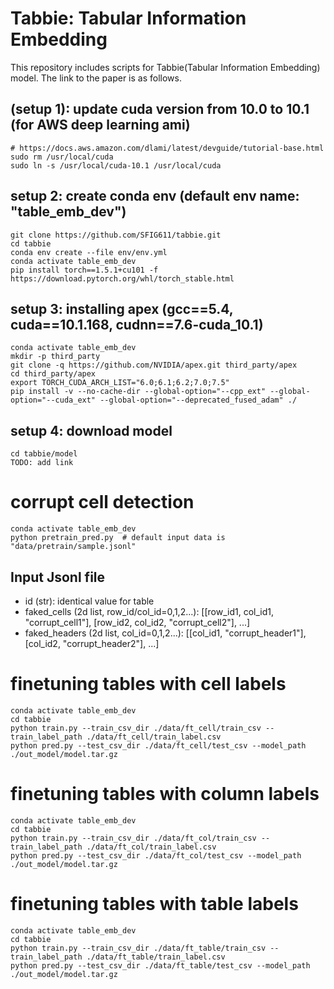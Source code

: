 # Tabbie: Tabular Information Embedding
This repository includes scripts for Tabbie(Tabular Information Embedding) model. 
The link to the paper is as follows.

## (setup 1): update cuda version from 10.0 to 10.1 (for AWS deep learning ami)
```
# https://docs.aws.amazon.com/dlami/latest/devguide/tutorial-base.html
sudo rm /usr/local/cuda
sudo ln -s /usr/local/cuda-10.1 /usr/local/cuda
```

## setup 2: create conda env (default env name: "table_emb_dev")
```
git clone https://github.com/SFIG611/tabbie.git
cd tabbie
conda env create --file env/env.yml
conda activate table_emb_dev
pip install torch==1.5.1+cu101 -f https://download.pytorch.org/whl/torch_stable.html
```

## setup 3: installing apex (gcc==5.4, cuda==10.1.168, cudnn==7.6-cuda_10.1)
```
conda activate table_emb_dev
mkdir -p third_party
git clone -q https://github.com/NVIDIA/apex.git third_party/apex
cd third_party/apex
export TORCH_CUDA_ARCH_LIST="6.0;6.1;6.2;7.0;7.5"
pip install -v --no-cache-dir --global-option="--cpp_ext" --global-option="--cuda_ext" --global-option="--deprecated_fused_adam" ./
```

## setup 4: download model
```
cd tabbie/model
TODO: add link
```

# corrupt cell detection
```
conda activate table_emb_dev
python pretrain_pred.py  # default input data is "data/pretrain/sample.jsonl"
```

## Input Jsonl file
- id (str): identical value for table
- faked_cells (2d list, row_id/col_id=0,1,2...): [[row_id1, col_id1, "corrupt_cell1"], [row_id2, col_id2, "corrupt_cell2"], ...] 
- faked_headers (2d list, col_id=0,1,2...): [[col_id1, "corrupt_header1"], [col_id2, "corrupt_header2"], ...]

# finetuning tables with cell labels
```
conda activate table_emb_dev
cd tabbie
python train.py --train_csv_dir ./data/ft_cell/train_csv --train_label_path ./data/ft_cell/train_label.csv
python pred.py --test_csv_dir ./data/ft_cell/test_csv --model_path ./out_model/model.tar.gz
```

# finetuning tables with column labels
```
conda activate table_emb_dev
cd tabbie
python train.py --train_csv_dir ./data/ft_col/train_csv --train_label_path ./data/ft_col/train_label.csv
python pred.py --test_csv_dir ./data/ft_col/test_csv --model_path ./out_model/model.tar.gz
```

# finetuning tables with table labels
```
conda activate table_emb_dev
cd tabbie
python train.py --train_csv_dir ./data/ft_table/train_csv --train_label_path ./data/ft_table/train_label.csv
python pred.py --test_csv_dir ./data/ft_table/test_csv --model_path ./out_model/model.tar.gz
```












